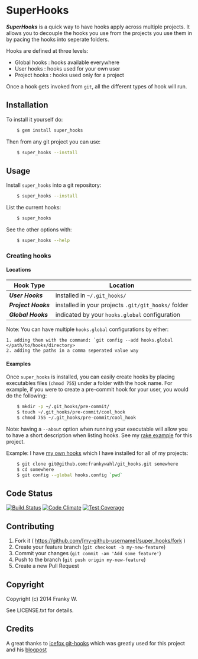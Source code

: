 # SuperHooks

***SuperHooks*** is a quick way to have hooks apply across multiple projects. 
It allows you to decouple the hooks you use from the projects you use them in by pacing the hooks into seperate folders.

Hooks are defined at three levels:

  * Global hooks  : hooks available everywhere
  * User hooks    : hooks used for your own user
  * Project hooks : hooks used only for a project

Once a hook gets invoked from `git`, all the different types of hook will run.

## Installation

To install it yourself do:

```bash
	$ gem install super_hooks
```

Then from any git project you can use:

```bash
	$ super_hooks --install
```

## Usage

Install `super_hooks` into a git repository: 

```bash
	$ super_hooks --install
```

List the current hooks: 

``` bash 
	$ super_hooks 
```

See the other options with: 

```bash
	$ super_hooks --help
```

### Creating hooks

#### Locations

| Hook Type           | Location                                            |
| ---                 | ---                                                 |
| ***User Hooks***    | installed in `~/.git_hooks/`                        |
| ***Project Hooks*** | installed in your projects `.git/git_hooks/` folder |
| ***Global Hooks***  | indicated by your `hooks.global` configuration      |

Note: You can have multiple `hooks.global` configurations by either: 

	1. adding them with the command: `git config --add hooks.global </path/to/hooks/directory>
	2. adding the paths in a comma seperated value way

#### Examples

Once `super_hooks` is installed, you can easily create hooks by placing executables files (`chmod 755`) under a folder with the hook name.
For example, if you were to create a pre-commit hook for your user, you would do the following: 

```bash
	$ mkdir -p ~/.git_hooks/pre-commit/
	$ touch ~/.git_hooks/pre-commit/cool_hook
	$ chmod 755 ~/.git_hooks/pre-commit/cool_hook
```

Note: having a `--about` option when running your executable will allow you to have a short description when listing hooks. See my [rake example](https://github.com/frankywahl/super_hooks/blob/master/git_hooks/pre-commit/rake.sh) for this project.

Example: I have [my own hooks](https://github.com/frankywahl/git_hooks) which I have installed for all of my projects:

```bash
	$ git clone git@github.com:frankywahl/git_hooks.git somewhere
	$ cd somewhere
	$ git config --global hooks.config `pwd`
```

## Code Status
[![Build Status](https://travis-ci.org/frankywahl/super_hooks.svg?branch=master)](https://travis-ci.org/frankywahl/super_hooks)
[![Code Climate](https://codeclimate.com/github/frankywahl/super_hooks/badges/gpa.svg)](https://codeclimate.com/github/frankywahl/super_hooks)
[![Test Coverage](https://codeclimate.com/github/frankywahl/super_hooks/badges/coverage.svg)](https://codeclimate.com/github/frankywahl/super_hooks)

## Contributing

1. Fork it ( https://github.com/[my-github-username]/super_hooks/fork )
2. Create your feature branch (`git checkout -b my-new-feature`)
3. Commit your changes (`git commit -am 'Add some feature'`)
4. Push to the branch (`git push origin my-new-feature`)
5. Create a new Pull Request

## Copyright

Copyright (c) 2014 Franky W.

See LICENSE.txt for details.


## Credits

A great thanks to [icefox git-hooks](https://github.com/icefox/git-hooks) which was greatly used for this project and his [blogpost](http://benjamin-meyer.blogspot.com/2010/06/managing-project-user-and-global-git.html)
